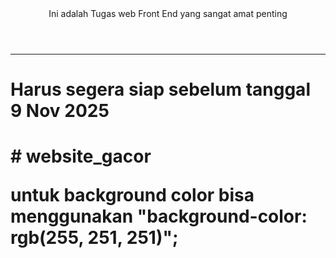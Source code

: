<header>Ini adalah Tugas web Front End yang sangat amat penting</header>
<hr>
<h1>Harus segera siap sebelum tanggal 9 Nov 2025<h1># website_gacor
<p>untuk background color bisa menggunakan "background-color: rgb(255, 251, 251)";</p>